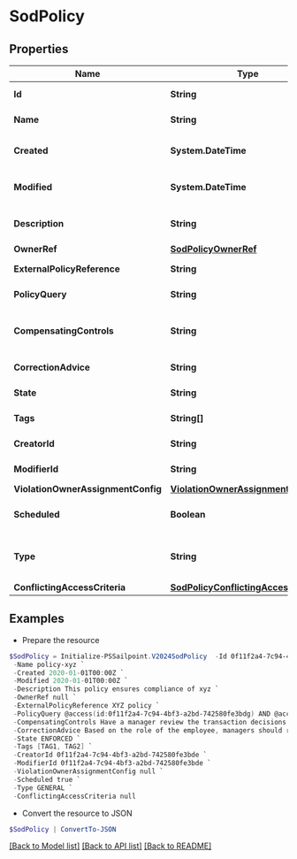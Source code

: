 # SodPolicy
## Properties

Name | Type | Description | Notes
------------ | ------------- | ------------- | -------------
**Id** | **String** | Policy id | [optional] [readonly] 
**Name** | **String** | Policy Business Name | [optional] 
**Created** | **System.DateTime** | The time when this SOD policy is created. | [optional] [readonly] 
**Modified** | **System.DateTime** | The time when this SOD policy is modified. | [optional] [readonly] 
**Description** | **String** | Optional description of the SOD policy | [optional] 
**OwnerRef** | [**SodPolicyOwnerRef**](SodPolicyOwnerRef.md) |  | [optional] 
**ExternalPolicyReference** | **String** | Optional External Policy Reference | [optional] 
**PolicyQuery** | **String** | Search query of the SOD policy | [optional] 
**CompensatingControls** | **String** | Optional compensating controls(Mitigating Controls) | [optional] 
**CorrectionAdvice** | **String** | Optional correction advice | [optional] 
**State** | **String** | whether the policy is enforced or not | [optional] 
**Tags** | **String[]** | tags for this policy object | [optional] 
**CreatorId** | **String** | Policy&#39;s creator ID | [optional] [readonly] 
**ModifierId** | **String** | Policy&#39;s modifier ID | [optional] [readonly] 
**ViolationOwnerAssignmentConfig** | [**ViolationOwnerAssignmentConfig**](ViolationOwnerAssignmentConfig.md) |  | [optional] 
**Scheduled** | **Boolean** | defines whether a policy has been scheduled or not | [optional] [default to $false]
**Type** | **String** | whether a policy is query based or conflicting access based | [optional] [default to "GENERAL"]
**ConflictingAccessCriteria** | [**SodPolicyConflictingAccessCriteria**](SodPolicyConflictingAccessCriteria.md) |  | [optional] 

## Examples

- Prepare the resource
```powershell
$SodPolicy = Initialize-PSSailpoint.V2024SodPolicy  -Id 0f11f2a4-7c94-4bf3-a2bd-742580fe3bde `
 -Name policy-xyz `
 -Created 2020-01-01T00:00Z `
 -Modified 2020-01-01T00:00Z `
 -Description This policy ensures compliance of xyz `
 -OwnerRef null `
 -ExternalPolicyReference XYZ policy `
 -PolicyQuery @access(id:0f11f2a4-7c94-4bf3-a2bd-742580fe3bdg) AND @access(id:0f11f2a4-7c94-4bf3-a2bd-742580fe3bdf) `
 -CompensatingControls Have a manager review the transaction decisions for their &quot;out of compliance&quot; employee `
 -CorrectionAdvice Based on the role of the employee, managers should remove access that is not required for their job function. `
 -State ENFORCED `
 -Tags [TAG1, TAG2] `
 -CreatorId 0f11f2a4-7c94-4bf3-a2bd-742580fe3bde `
 -ModifierId 0f11f2a4-7c94-4bf3-a2bd-742580fe3bde `
 -ViolationOwnerAssignmentConfig null `
 -Scheduled true `
 -Type GENERAL `
 -ConflictingAccessCriteria null
```

- Convert the resource to JSON
```powershell
$SodPolicy | ConvertTo-JSON
```

[[Back to Model list]](../README.md#documentation-for-models) [[Back to API list]](../README.md#documentation-for-api-endpoints) [[Back to README]](../README.md)


